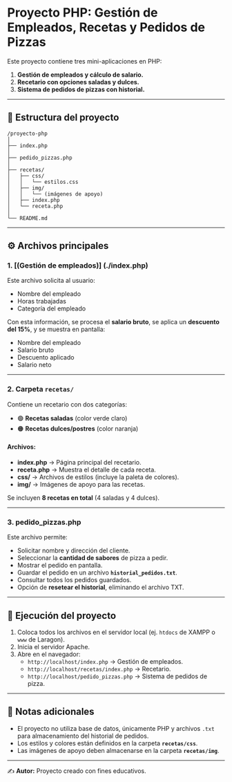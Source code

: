 # Proyecto PHP: Gestión de Empleados, Recetas y Pedidos de Pizzas

Este proyecto contiene tres mini-aplicaciones en PHP:  
1. **Gestión de empleados y cálculo de salario.**  
2. **Recetario con opciones saladas y dulces.**  
3. **Sistema de pedidos de pizzas con historial.**

---

## 📂 Estructura del proyecto

```
/proyecto-php
│
├── index.php
│
├── pedido_pizzas.php
│
├── recetas/
│   ├── css/
│   │   └── estilos.css
│   ├── img/
│   │   └── (imágenes de apoyo)
│   ├── index.php
│   └── receta.php
│
└── README.md
```

---

## ⚙️ Archivos principales

### 1. [(Gestión de empleados)] (./index.php)

Este archivo solicita al usuario:  
- Nombre del empleado  
- Horas trabajadas  
- Categoría del empleado  

Con esta información, se procesa el **salario bruto**, se aplica un **descuento del 15%**, y se muestra en pantalla:  

- Nombre del empleado  
- Salario bruto  
- Descuento aplicado  
- Salario neto  

---

### 2. **Carpeta `recetas/`**

Contiene un recetario con dos categorías:  

- 🟢 **Recetas saladas** (color verde claro)  
- 🟠 **Recetas dulces/postres** (color naranja)  

#### Archivos:
- **index.php** → Página principal del recetario.  
- **receta.php** → Muestra el detalle de cada receta.  
- **css/** → Archivos de estilos (incluye la paleta de colores).  
- **img/** → Imágenes de apoyo para las recetas.  

Se incluyen **8 recetas en total** (4 saladas y 4 dulces).  

---

### 3. **pedido_pizzas.php**

Este archivo permite:  
- Solicitar nombre y dirección del cliente.  
- Seleccionar la **cantidad de sabores** de pizza a pedir.  
- Mostrar el pedido en pantalla.  
- Guardar el pedido en un archivo **`historial_pedidos.txt`**.  
- Consultar todos los pedidos guardados.  
- Opción de **resetear el historial**, eliminando el archivo TXT.  

---

## 🚀 Ejecución del proyecto

1. Coloca todos los archivos en el servidor local (ej. `htdocs` de XAMPP o `www` de Laragon).  
2. Inicia el servidor Apache.  
3. Abre en el navegador:  
   - `http://localhost/index.php` → Gestión de empleados.  
   - `http://localhost/recetas/index.php` → Recetario.  
   - `http://localhost/pedido_pizzas.php` → Sistema de pedidos de pizza.  

---

## 📝 Notas adicionales

- El proyecto no utiliza base de datos, únicamente PHP y archivos `.txt` para almacenamiento del historial de pedidos.  
- Los estilos y colores están definidos en la carpeta **`recetas/css`**.  
- Las imágenes de apoyo deben almacenarse en la carpeta **`recetas/img`**.  

---

✍️ **Autor:** Proyecto creado con fines educativos.  
